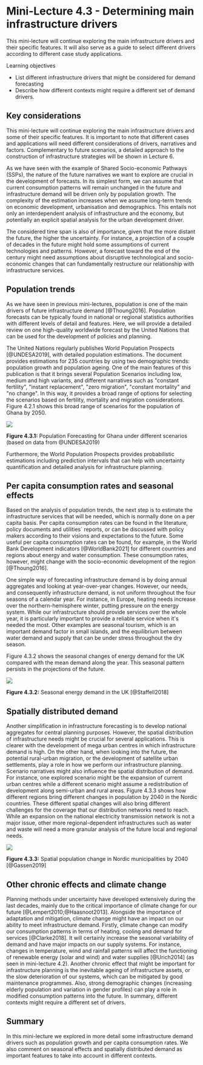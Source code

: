 # Mini-Lecture 4.3 - Determining main infrastructure drivers

This mini-lecture will continue exploring the main infrastructure
drivers and their specific features. It will also serve as a guide to
select different drivers according to different case study applications.

Learning objectives

- List different infrastructure drivers that might be considered for
  demand forecasting
- Describe how different contexts might require a different set of
  demand drivers.

## Key considerations

This mini-lecture will continue exploring the main infrastructure
drivers and some of their specific features. It is important to note
that different cases and applications will need different considerations
of drivers, narratives and factors. Complementary to future scenarios, a
detailed approach to the construction of infrastructure strategies will
be shown in Lecture 6.

As we have seen with the example of Shared Socio-economic Pathways
(SSPs), the nature of the future narratives we want to explore are
crucial in the development of forecasts. In its simplest form, we can
assume that current consumption patterns will remain unchanged in the
future and infrastructure demand will be driven only by population
growth. The complexity of the estimation increases when we assume
long-term trends on economic development, urbanisation and demographics.
This entails not only an interdependent analysis of infrastructure and
the economy, but potentially an explicit spatial analysis for the urban
development driver.

The considered time span is also of importance, given that the more
distant the future, the higher the uncertainty. For instance, a
projection of a couple of decades in the future might hold some
assumptions of current technologies and patterns. However, a forecast
toward the end of the century might need assumptions about disruptive
technological and socio-economic changes that can fundamentally
restructure our relationship with infrastructure services.

## Population trends

As we have seen in previous mini-lectures, population is one of the main
drivers of future infrastructure demand [@Thoung2016]. Population
forecasts can be typically found in national or regional statistics
authorities with different levels of detail and features. Here, we will
provide a detailed review on one high-quality worldwide forecast by the
United Nations that can be used for the development of policies and
planning.

The United Nations regularly publishes World Population Prospects
[@UNDESA2019], with detailed population estimations. The document
provides estimations for 235 countries by using two demographic trends:
population growth and population ageing. One of the main features of
this publication is that it brings several Population Scenarios
including low, medium and high variants, and different narratives such
as "constant fertility", "instant replacement", "zero migration",
"constant mortality" and "no change". In this way, it provides a broad
range of options for selecting the scenarios based on fertility,
mortality and migration considerations. Figure 4.2.1 shows this broad
range of scenarios for the population of Ghana by 2050.

![](assets/Figure_4.3.1.jpg)

**Figure 4.3.1:** Population Forecasting for Ghana under different
scenarios (based on data from @UNDESA2019)

Furthermore, the World Population Prospects provides probabilistic
estimations including prediction intervals that can help with
uncertainty quantification and detailed analysis for infrastructure
planning.

## Per capita consumption rates and seasonal effects

Based on the analysis of population trends, the next step is to estimate
the infrastructure services that will be needed, which is normally done
on a per capita basis. Per capita consumption rates can be found in the
literature, policy documents and utilities´ reports, or can be discussed
with policy makers according to their visions and expectations to the
future. Some useful per capita consumption rates can be found, for
example, in the World Bank Development indicators [@WorldBank2021]
for different countries and regions about energy and water consumption.
These consumption rates, however, might change with the socio-economic
development of the region [@Thoung2016].

One simple way of forecasting infrastructure demand is by doing annual
aggregates and looking at year-over-year changes. However, our needs,
and consequently infrastructure demand, is not uniform throughout the
four seasons of a calendar year. For instance, in Europe, heating needs
increase over the northern-hemisphere winter, putting pressure on the
energy system. While our infrastructure should provide services over the
whole year, it is particularly important to provide a reliable service
when it's needed the most. Other examples are seasonal tourism, which is
an important demand factor in small islands, and the equilibrium between
water demand and supply that can be under stress throughout the dry
season.

Figure 4.3.2 shows the seasonal changes of energy demand for the UK
compared with the mean demand along the year. This seasonal pattern
persists in the projections of the future.

![](assets/Figure_4.3.2.jpg)

**Figure 4.3.2:** Seasonal energy demand in the UK [@Staffell2018]

## Spatially distributed demand

Another simplification in infrastructure forecasting is to develop national aggregates for central planning purposes. However, the spatial distribution of infrastructure needs might be crucial for several applications. This is clearer with the development of mega urban centres in which infrastructure demand is high. On the other hand, when looking into the future, the potential rural-urban migration, or the development of satellite urban settlements, play a role in how we perform our infrastructure planning.
Scenario narratives might also influence the spatial distribution of demand. For instance, one explored scenario might be the expansion of current urban centres while a different scenario might assume a redistribution of development along semi-urban and rural areas.
Figure 4.3.3 shows how different regions bring different changes in population by 2040 in the Nordic countries. These different spatial changes will also bring different challenges for the coverage that our distribution networks need to reach. While an expansion on the national electricity transmission network is not a major issue, other more regional-dependent infrastructures such as water and waste will need a more granular analysis of the future local and regional needs.

![](assets/Figure_4.3.3.jpg)

**Figure 4.3.3:** Spatial population change in Nordic municipalities by
2040 [@Gassen2019]

## Other chronic effects and climate change

Planning methods under uncertainty have developed extensively during the last decades, mainly due to the critical importance of climate change for our future [@Lempert2010;@Haasnoot2013]. Alongside the importance of adaptation and mitigation, climate change might have an impact on our ability to meet infrastructure demand.
Firstly, climate change can modify our consumption patterns in terms of heating, cooling and demand for services [@Clarke2018]. It will certainly increase the seasonal variability of demand and have major impacts on our supply systems. For instance, changes in temperature, wind and rainfall patterns will affect the functioning of renewable energy (solar and wind) and water supplies [@Urich2014] (as seen in mini-lecture 4.2).
Another chronic effect that might be important for infrastructure planning is the inevitable ageing of infrastructure assets, or the slow deterioration of our systems, which can be mitigated by good maintenance programmes. Also, strong demographic changes (increasing elderly population and variation in gender profiles) can play a role in modified consumption patterns into the future. In summary, different contexts might require a different set of drivers.

## Summary

In this mini-lecture we explored in more detail some infrastructure
demand drivers such as population growth and per capita consumption
rates. We also comment on seasonal effects and spatially distributed
demand as important features to take into account in different contexts.
